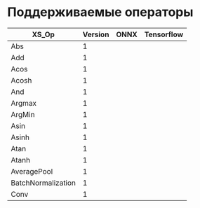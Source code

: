 # Поддерживаемые операторы

| XS_Op              | Version | ONNX | Tensorflow |
|--------------------|---------|------|------------|
| Abs                | 1       |      |            |
| Add                | 1       |      |            |
| Acos               | 1       |      |            |
| Acosh              | 1       |      |            |
| And                | 1       |      |            |
| Argmax             | 1       |      |            |
| ArgMin             | 1       |      |            |
| Asin               | 1       |      |            |
| Asinh              | 1       |      |            |
| Atan               | 1       |      |            |
| Atanh              | 1       |      |            |
| AveragePool        | 1       |      |            |
| BatchNormalization | 1       |      |            |
| Conv               | 1       |      |            |